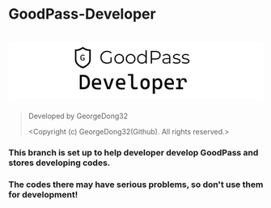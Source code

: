 # GoodPass-Developer
<h1 align="center">
  <img src="https://github.com/GeorgeDong32/GoodPass/blob/resource/Title%20Photo/GoodPass_developer.png" alt="GoodPass" width="600">
</h1>

> Developed by GeorgeDong32 
> 
> <Copyright (c) GeorgeDong32(Github). All rights reserved.>
### This branch is set up to help developer develop GoodPass and stores developing codes.

### The codes there may have serious problems, so don't use them for development!
